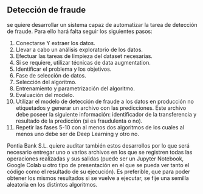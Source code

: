 ## Detección de fraude

se quiere desarrollar un sistema capaz de automatizar la tarea de detección de fraude. Para ello hará falta seguir los siguientes pasos:
1. Conectarse Y extraer los datos.
2. Llevar a cabo un análisis exploratorio de los datos.
3. Efectuar las tareas de limpieza del dataset necesarias.
4. Si se requiere, utilizar técnicas de data augmentation.
5. Identificar el problema y los objetivos.
6. Fase de selección de datos.
7. Selección del algoritmo.
8. Entrenamiento y parametrización del algoritmo.
9. Evaluación del modelo.
10. Utilizar el modelo de detección de fraude a los datos en producción no etiquetados y generar un archivo con las predicciones. Este archivo debe poseer la siguiente
información: identificador de la transferencia y resultado de la predicción (si es fraudulenta o no).
11. Repetir las fases 5-10 con al menos dos algoritmos de los cuales al menos uno debe ser de Deep Learning y otro no.

Pontia Bank S.L. quiere auditar también estos desarrollos por lo que será necesario entregar uno o varios archivos en los que se registren todas las operaciones realizadas y sus salidas (puede ser un Jupyter Notebook, Google Colab u otro tipo de presentación en el que se pueda ver tanto el código como el resultado de su ejecución). Es preferible, que para poder obtener los mismos resultados si se vuelve a ejecutar, se fije una semilla aleatoria en los distintos algoritmos.
